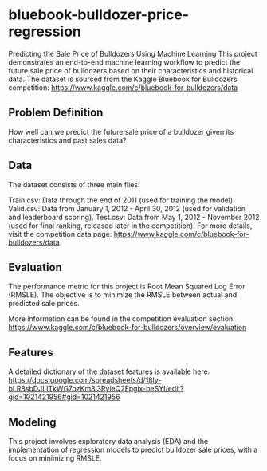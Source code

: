# bluebook-bulldozer-price-regression

Predicting the Sale Price of Bulldozers Using Machine Learning
This project demonstrates an end-to-end machine learning workflow to predict the future sale price of bulldozers based on their characteristics and historical data. The dataset is sourced from the Kaggle Bluebook for Bulldozers competition: https://www.kaggle.com/c/bluebook-for-bulldozers/data

## Problem Definition
How well can we predict the future sale price of a bulldozer given its characteristics and past sales data?

## Data
The dataset consists of three main files:

Train.csv: Data through the end of 2011 (used for training the model).
Valid.csv: Data from January 1, 2012 - April 30, 2012 (used for validation and leaderboard scoring).
Test.csv: Data from May 1, 2012 - November 2012 (used for final ranking, released later in the competition).
For more details, visit the competition data page: https://www.kaggle.com/c/bluebook-for-bulldozers/data

## Evaluation
The performance metric for this project is Root Mean Squared Log Error (RMSLE). The objective is to minimize the RMSLE between actual and predicted sale prices.

More information can be found in the competition evaluation section: https://www.kaggle.com/c/bluebook-for-bulldozers/overview/evaluation

## Features
A detailed dictionary of the dataset features is available here: https://docs.google.com/spreadsheets/d/18ly-bLR8sbDJLITkWG7ozKm8l3RyieQ2Fpgix-beSYI/edit?gid=1021421956#gid=1021421956

## Modeling
This project involves exploratory data analysis (EDA) and the implementation of regression models to predict bulldozer sale prices, with a focus on minimizing RMSLE.
